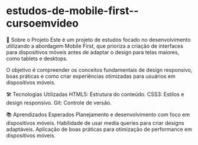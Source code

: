 # estudos-de-mobile-first--cursoemvideo

📱 Sobre o Projeto
Este é um projeto de estudos focado no desenvolvimento utilizando a abordagem Mobile First, que prioriza a criação de interfaces para dispositivos móveis antes de adaptar o design para telas maiores, como tablets e desktops.

O objetivo é compreender os conceitos fundamentais de design responsivo, boas práticas e como criar experiências otimizadas para usuários em dispositivos móveis.

🛠️ Tecnologias Utilizadas
HTML5: Estrutura do conteúdo.
CSS3: Estilos e design responsivo.
Git: Controle de versão.

📚 Aprendizados Esperados
Planejamento e desenvolvimento com foco em dispositivos móveis.
Habilidade de usar media queries para criar designs adaptáveis.
Aplicação de boas práticas para otimização de performance em dispositivos móveis.
